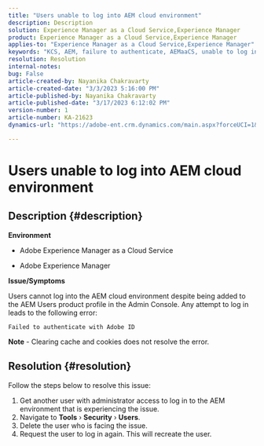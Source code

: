 ```yaml
---
title: "Users unable to log into AEM cloud environment"
description: Description
solution: Experience Manager as a Cloud Service,Experience Manager
product: Experience Manager as a Cloud Service,Experience Manager
applies-to: "Experience Manager as a Cloud Service,Experience Manager"
keywords: "KCS, AEM, failure to authenticate, AEMaaCS, unable to log into AEM cloud, AEM Users, Admin Console"
resolution: Resolution
internal-notes: 
bug: False
article-created-by: Nayanika Chakravarty
article-created-date: "3/3/2023 5:16:00 PM"
article-published-by: Nayanika Chakravarty
article-published-date: "3/17/2023 6:12:02 PM"
version-number: 1
article-number: KA-21623
dynamics-url: "https://adobe-ent.crm.dynamics.com/main.aspx?forceUCI=1&pagetype=entityrecord&etn=knowledgearticle&id=4ff4b70d-e7b9-ed11-83fe-6045bd0067ea"

---
```

# Users unable to log into AEM cloud environment

## Description {#description}


<b>Environment</b>

- Adobe Experience Manager as a Cloud Service

- Adobe Experience Manager

<b>Issue/Symptoms</b>

Users cannot log into the AEM cloud environment despite being added to the AEM Users product profile in the Admin Console. Any attempt to log in leads to the following error:


```
Failed to authenticate with Adobe ID
```


<b>Note</b> - Clearing cache and cookies does not resolve the error.


## Resolution {#resolution}


Follow the steps below to resolve this issue:

1. Get another user with administrator access to log in to the AEM environment that is experiencing the issue.
2. Navigate to <b>Tools</b> › <b>Security</b> › <b>Users</b>.
3. Delete the user who is facing the issue.
4. Request the user to log in again. This will recreate the user.


